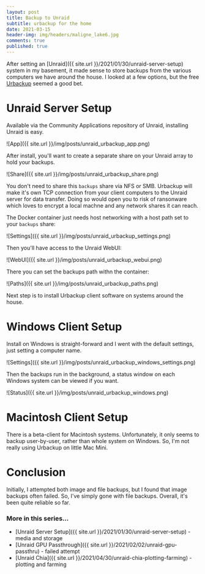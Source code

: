 ```yaml
---
layout: post
title: Backup to Unraid
subtitle: urbackup for the home
date: 2021-03-15
header-img: img/headers/maligne_lake6.jpg
comments: true
published: true
---
```


After setting an [Unraid]({{ site.url }}/2021/01/30/unraid-server-setup) system in my basement, it made sense to store backups from the various computers we have around the house.  I looked at a few options, but the free [Urbackup](https://www.urbackup.org/) seemed a good bet.

# Unraid Server Setup

Available via the Community Applications repository of Unraid, installing Unraid is easy.  

![App]({{ site.url }}/img/posts/unraid_urbackup_app.png)

After install, you'll want to create a separate share on your Unraid array to hold your backups. 

![Share]({{ site.url }}/img/posts/unraid_urbackup_share.png)

You don't need to share this `backups` share via NFS or SMB.  Urbackup will make it's own TCP connection from your client computers to the Unraid server for data transfer. Doing so would open you to risk of ransonware which loves to encrypt a local machne and any network shares it can reach.

The Docker container just needs host networking with a host path set to your `backups` share:

![Settings]({{ site.url }}/img/posts/unraid_urbackup_settings.png)

Then you'll have access to the Unraid WebUI:

![WebUI]({{ site.url }}/img/posts/unraid_urbackup_webui.png)

There you can set the backups path withn the container:

![Paths]({{ site.url }}/img/posts/unraid_urbackup_paths.png)

Next step is to install Urbackup client software on systems around the house.

# Windows Client Setup

Install on Windows is straight-forward and I went with the default settings, just setting a computer name.

![Settings]({{ site.url }}/img/posts/unraid_urbackup_windows_settings.png)

Then the backups run in the background, a status window on each Windows system can be viewed if you want.

![Status]({{ site.url }}/img/posts/unraid_urbackup_windows.png)

# Macintosh Client Setup

There is a beta-client for Macintosh systems.  Unfortunately, it only seems to backup user-by-user, rather than whole system on Windows.  So, I'm not really using Urbackup on little Mac Mini.

# Conclusion

Initially, I attempted both image and file backups, but I found that image backups often failed.  So, I've simply gone with file backups.  Overall, it's been quite reliable so far.

### More in this series...
* [Unraid Server Setup]({{ site.url }}/2021/01/30/unraid-server-setup) - media and storage
* [Unraid GPU Passthrough]({{ site.url }}/2021/02/02/unraid-gpu-passthru) - failed attempt
* [Unraid Chia]({{ site.url }}/2021/04/30/unraid-chia-plotting-farming) - plotting and farming

